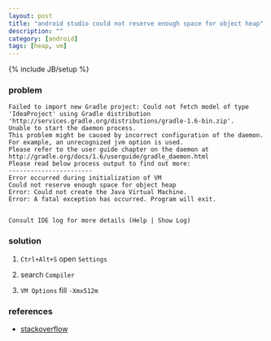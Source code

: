 ```yaml
---
layout: post
title: "android studio could not reserve enough space for object heap"
description: ""
category: [android]
tags: [heap, vm]
---
```

{% include JB/setup %}

### problem

    Failed to import new Gradle project: Could not fetch model of type 'IdeaProject' using Gradle distribution 'http://services.gradle.org/distributions/gradle-1.6-bin.zip'.
    Unable to start the daemon process.
    This problem might be caused by incorrect configuration of the daemon.
    For example, an unrecognized jvm option is used.
    Please refer to the user guide chapter on the daemon at http://gradle.org/docs/1.6/userguide/gradle_daemon.html
    Please read below process output to find out more:
    -----------------------
    Error occurred during initialization of VM
    Could not reserve enough space for object heap
    Error: Could not create the Java Virtual Machine.
    Error: A fatal exception has occurred. Program will exit.


    Consult IDE log for more details (Help | Show Log)

### solution

1. `Ctrl+Alt+S` open `Settings`

1. search `Compiler`

1. `VM Options` fill `-Xmx512m`

### references

* [stackoverflow](http://stackoverflow.com/questions/16712413/an-error-when-creating-new-project-in-android-studio)